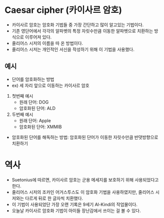 # Caesar cipher (카이사르 암호)

- 카이사르 암호는 암호화 기법들 중 가장 간단하고 많이 알고있는 기법이다.
- 기존 영단어에서 각각의 알파벳의 특정 자릿수만큼 이동한 알파벳으로 치환하는 방식으로 이루어져 있다.
- 줄리어스 시저의 이름을 따 온 방법이다.
- 줄리어스 시저는 개인적인 서신을 작성하기 위해 이 기법을 사용했다.

## 예시
- 단어를 암호화하는 방법
- ex) 세 자리 앞으로 이동하는 카이사르 암호
1. 첫번째 예시
    - 원래 단어: DOG
    - 암호화된 단어: ALD
2. 두번째 예시
    - 원래 단어: Apple
    - 암호화된 단어: XMMIB

- 암호화된 단어를 해독하는 방법: 암호화된 단어가 이동한 자릿수만큼 반댓방향으로 치환하기

# 역사
- Suetonius에 따르면, 카이사르 암호는 군용 메세지를 보호하기 위해 사용되었다고 한다.
- 줄리어스 시저의 조카인 어거스투스도 이 암호화 기법을 사용하였지만, 줄리어스 시저와는 다르게 뒤로 한 글자씩 치환했다.
- 이 기법이 사용되었단 가장 오랜 기록은 9세기 Al-Kindi의 작업물이다.
- 오늘날 카이사르 암호화 기법이 아이들 장난감에서 쓰이는 걸 볼 수 있다.
